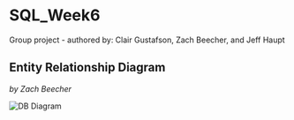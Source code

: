 # SQL_Week6
Group project - authored by: Clair Gustafson, Zach Beecher, and Jeff Haupt

## Entity Relationship Diagram
_by Zach Beecher_

![DB Diagram](https://www.dropbox.com/s/w8hormju5lz4vle/ZB_DB_Diagram.png?dl=0)

